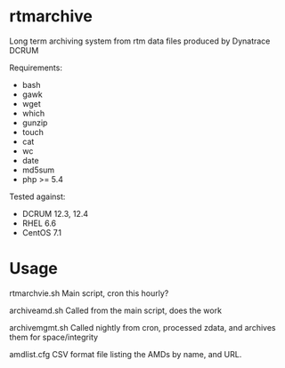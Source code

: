 # rtmarchive
Long term archiving system from rtm data files produced by Dynatrace DCRUM

Requirements:
- bash
- gawk
- wget
- which
- gunzip
- touch
- cat
- wc
- date
- md5sum
- php >= 5.4

Tested against:
- DCRUM 12.3, 12.4
- RHEL 6.6
- CentOS 7.1

# Usage

rtmarchvie.sh
Main script, cron this hourly?

archiveamd.sh
Called from the main script, does the work

archivemgmt.sh
Called nightly from cron, processed zdata, and archives them for space/integrity

amdlist.cfg
CSV format file listing the AMDs by name, and URL.



